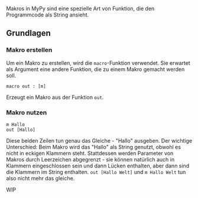 Makros in MyPy sind eine spezielle Art von Funktion, die den Programmcode als String ansieht.

## Grundlagen
### Makro erstellen
Um ein Makro zu erstellen, wird die `macro`-Funktion verwendet. Sie erwartet als Argument eine andere Funktion, die zu einem Makro
gemacht werden soll.
```
macro out : [m]
```
Erzeugt ein Makro aus der Funktion `out`.
### Makro nutzen
```
m Hallo
out [Hallo]
```
Diese beiden Zeilen tun genau das Gleiche - "Hallo" ausgeben. Der wichtige Unterschied: Beim Makro wird das "Hallo" als String genutzt,
obwohl es nicht in eckigen Klammern steht. Stattdessen werden Parameter von Makros durch Leerzeichen abgegrenzt - sie können
natürlich auch in Klammern eingeschlossen sein und dann Lücken enthalten, aber dann sind die Klammern im String enthalten. `out [Hallo Welt]` und 
`m Hallo Welt` tun also nicht mehr das gleiche.

WIP
